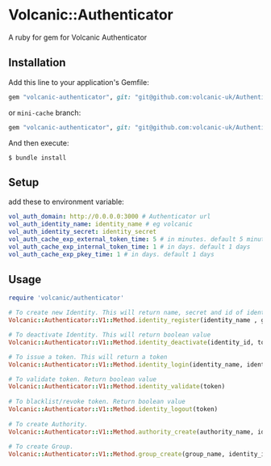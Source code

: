 # Volcanic::Authenticator

A ruby for gem for Volcanic Authenticator

## Installation

Add this line to your application's Gemfile:


```ruby
gem "volcanic-authenticator", git: "git@github.com:volcanic-uk/Authenticator-ruby-gem.git"
```

or `mini-cache` branch:

```ruby
gem "volcanic-authenticator", git: "git@github.com:volcanic-uk/Authenticator-ruby-gem.git" , branch: 'v1'
```

And then execute:

    $ bundle install
    
## Setup

add these to environment variable:

```.yaml
vol_auth_domain: http://0.0.0.0:3000 # Authenticator url
vol_auth_identity_name: identity_name # eg volcanic
vol_auth_identity_secret: identity_secret
vol_auth_cache_exp_external_token_time: 5 # in minutes. default 5 minutes
vol_auth_cache_exp_internal_token_time: 1 # in days. default 1 days
vol_auth_cache_exp_pkey_time: 1 # in days. default 1 days
```

## Usage

```ruby
require 'volcanic/authenticator'

# To create new Identity. This will return name, secret and id of identity.
Volcanic::Authenticator::V1::Method.identity_register(identity_name , group_ids) #eg. ('new_identity', [1,2])

# To deactivate Identity. This will return boolean value
Volcanic::Authenticator::V1::Method.identity_deactivate(identity_id, token) #eg. (1, 'qwertyuio1234567890.Bioasdknji029837y4rb')

# To issue a token. This will return a token
Volcanic::Authenticator::V1::Method.identity_login(identity_name, identity_secret) #eg. ('new_identity', 'qwertyuio1234567890')

# To validate token. Return boolean value
Volcanic::Authenticator::V1::Method.identity_validate(token) 
 
# To blacklist/revoke token. Return boolean value
Volcanic::Authenticator::V1::Method.identity_logout(token)
 
# To create Authority.
Volcanic::Authenticator::V1::Method.authority_create(authority_name, identity_id) #eg. ('new_authority', 1)
 
# To create Group.
Volcanic::Authenticator::V1::Method.group_create(group_name, identity_id, authority_ids) #eg. ('new_group', 1, [1,2])
```
